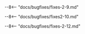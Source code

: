 --8<-- "docs/bugfixes/fixes-2-9.md"

--8<-- "docs/bugfixes/fixes2-10.md"

--8<-- "docs/bugfixes/fixes-2-12.md"
